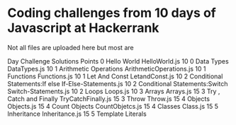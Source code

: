 # Coding challenges from 10 days of Javascript at Hackerrank

Not all files are uploaded here but most are


Day	Challenge	Solutions	Points
0	Hello World	HelloWorld.js	10
0	Data Types	DataTypes.js	10
1	Arithmetic Operations	ArithmeticOperations.js	10
1	Functions	Functions.js	10
1	Let And Const	LetandConst.js	10
2	Conditional Statements:If else	If-Else-Statements.js	10
2	Conditional Statements:Switch	Switch-Statements.js	10
2	Loops	Loops.js	10
3	Arrays	Arrays.js	15
3	Try , Catch and Finally	TryCatchFinally.js	15
3	Throw	Throw.js	15
4	Objects	Objects.js	15
4	Count Objects	CountObjetcs.js	15
4	Classes	Class.js	15
5	Inheritance	Inheritance.js	15
5	Template Literals
